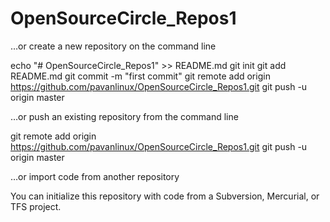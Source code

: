 # OpenSourceCircle_Repos1
…or create a new repository on the command line

echo "# OpenSourceCircle_Repos1" >> README.md
git init
git add README.md
git commit -m "first commit"
git remote add origin https://github.com/pavanlinux/OpenSourceCircle_Repos1.git
git push -u origin master

…or push an existing repository from the command line

git remote add origin https://github.com/pavanlinux/OpenSourceCircle_Repos1.git
git push -u origin master

…or import code from another repository

You can initialize this repository with code from a Subversion, Mercurial, or TFS project.